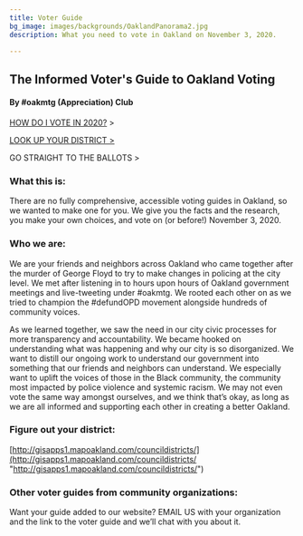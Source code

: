```yaml
---
title: Voter Guide
bg_image: images/backgrounds/OaklandPanorama2.jpg
description: What you need to vote in Oakland on November 3, 2020.

---
```

## The Informed Voter's Guide to Oakland Voting

#### By #oakmtg (Appreciation) Club

[HOW DO I VOTE IN 2020?](/how-to-vote) >

[LOOK UP YOUR DISTRICT >](http://gisapps1.mapoakland.com/councildistricts/)

GO STRAIGHT TO THE BALLOTS >

### **What this is:**

There are no fully comprehensive, accessible voting guides in Oakland, so we wanted to make one for you. We give you the facts and the research, you make your own choices, and vote on (or before!) November 3, 2020.

### **Who we are:**

We are your friends and neighbors across Oakland who came together after the murder of George Floyd to try to make changes in policing at the city level. We met after listening in to hours upon hours of Oakland government meetings and live-tweeting under #oakmtg. We rooted each other on as we tried to champion the #defundOPD movement alongside hundreds of community voices.

As we learned together, we saw the need in our city civic processes for more transparency and accountability. We became hooked on understanding what was happening and why our city is so disorganized. We want to distill our ongoing work to understand our government into something that our friends and neighbors can understand. We especially want to uplift the voices of those in the Black community, the community most impacted by police violence and systemic racism. We may not even vote the same way amongst ourselves, and we think that’s okay, as long as we are all informed and supporting each other in creating a better Oakland.

### **Figure out your district:**

[http://gisapps1.mapoakland.com/councildistricts/](http://gisapps1.mapoakland.com/councildistricts/ "http://gisapps1.mapoakland.com/councildistricts/")

### **Other voter guides from community organizations:**

Want your guide added to our website? EMAIL US with your organization and the link to the voter guide and we’ll chat with you about it.
